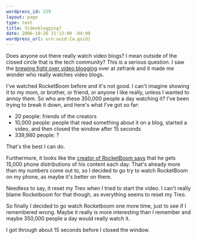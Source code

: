 ```yaml
--- 
wordpress_id: 229
layout: page
type: text
title: Videoblogging?
date: 2006-10-26 21:13:00 -04:00
wordpress_url: urn:uuid:{a.guid}
---
```

<p>Does anyone out there really watch video blogs?  I mean outside of the closed circle that is the tech community?   This is a serious question.  I saw the <a href="http://www.zefrank.com/theshow/rocketbooming/nerdfight.html" title="rocketbooming">brewing fight over video blogging</a> over at zefrank and it made me wonder who really watches video blogs.</p>

<p>I've watched RocketBoom before and it's not good.  I can't imagine showing it to my mom, or brother, or friend, or anyone I like really, unless I wanted to annoy them.  So who are these 350,000 people a day watching it?  I've been trying to break it down, and here's what I've got so far:</p>

<ul>
<li>20 people: friends of the creators</li>
<li>10,000 people: people that read something about it on a blog, started a video, and then closed the window after 15 seconds</li>
<li>339,980 people: ?</li>
</ul>

<p>That's the best I can do.  </p>

<p>Furthermore, it looks like the <a href="http://www.dembot.com/011160.html" title="">creator of RocketBoom says</a> that he gets 15,000 phone distributions of his content each day.  That's already more than my numbers come out to, so I decided to go try to watch RocketBoom on my phone, as maybe it's better on there.  </p>

<p>Needless to say, it reset my Treo when I tried to start the video.  I can't really blame Rocketboom for that though, as everything seems to reset my Treo.</p>

<p>So finally I decided to go watch Rocketboom one more time, just to see if I remembered wrong.  Maybe it really is more interesting than I remember and maybe 350,000 people a day would really watch it.</p>

<p>I got through about 15 seconds before I closed the window.</p>

